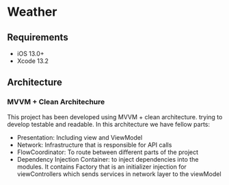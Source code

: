 # Weather

## Requirements
- iOS 13.0+
- Xcode 13.2

## Architecture
### MVVM + Clean Architechure
This project has been developed using MVVM + clean architecture. trying to develop testable and readable. In this architecture we have fellow parts:

- Presentation: Including view and ViewModel
- Network: Infrastructure that is responsible for API calls
- FlowCoordinator: To route between different parts of the project
- Dependency Injection Container: to inject dependencies into the modules. It contains Factory that is an initializer injection for viewControllers which sends services in network layer to the viewModel
